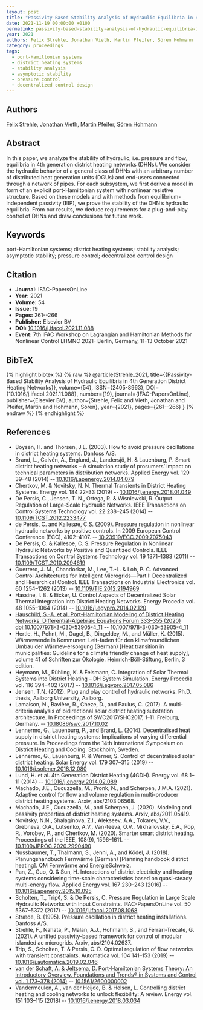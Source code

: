 ```yaml
---
layout: post
title: "Passivity-Based Stability Analysis of Hydraulic Equilibria in 4th Generation District Heating Networks"
date: 2021-11-19 00:00:00 +0100
permalink: passivity-based-stability-analysis-of-hydraulic-equilibria-in-4th-generation-district-heating-networks
year: 2021
authors: Felix Strehle, Jonathan Vieth, Martin Pfeifer, Sören Hohmann
category: proceedings
tags:
  - port-Hamiltonian systems
  - district heating systems
  - stability analysis
  - asymptotic stability
  - pressure control
  - decentralized control design
---
```

 
## Authors
[Felix Strehle](authors/felix_strehle), [Jonathan Vieth](authors/jonathan_vieth), [Martin Pfeifer](authors/martin_pfeifer), [Sören Hohmann](authors/soren_hohmann)
 
## Abstract
In this paper, we analyze the stability of hydraulic, i.e. pressure and flow, equilibria in 4th generation district heating networks (DHNs). We consider the hydraulic behavior of a general class of DHNs with an arbitrary number of distributed heat generation units (DGUs) and end-users connected through a network of pipes. For each subsystem, we first derive a model in form of an explicit port-Hamiltonian system with nonlinear resistive structure. Based on these models and with methods from equilibrium-independent passivity (EIP), we prove the stability of the DHN’s hydraulic equilibria. From our results, we deduce requirements for a plug-and-play control of DHNs and draw conclusions for future work.
 
## Keywords
port-Hamiltonian systems; district heating systems; stability analysis; asymptotic stability; pressure control; decentralized control design
 
## Citation
- **Journal:** IFAC-PapersOnLine
- **Year:** 2021
- **Volume:** 54
- **Issue:** 19
- **Pages:** 261--266
- **Publisher:** Elsevier BV
- **DOI:** [10.1016/j.ifacol.2021.11.088](https://doi.org/10.1016/j.ifacol.2021.11.088)
- **Event:** 7th IFAC Workshop on Lagrangian and Hamiltonian Methods for Nonlinear Control LHMNC 2021- Berlin, Germany, 11-13 October 2021
 
## BibTeX
{% highlight bibtex %}
{% raw %}
@article{Strehle_2021,
  title={{Passivity-Based Stability Analysis of Hydraulic Equilibria in 4th Generation District Heating Networks}},
  volume={54},
  ISSN={2405-8963},
  DOI={10.1016/j.ifacol.2021.11.088},
  number={19},
  journal={IFAC-PapersOnLine},
  publisher={Elsevier BV},
  author={Strehle, Felix and Vieth, Jonathan and Pfeifer, Martin and Hohmann, Sören},
  year={2021},
  pages={261--266}
}
{% endraw %}
{% endhighlight %}
 
## References
- Boysen, H. and Thorsen, J.E. (2003). How to avoid pressure oscillations in district heating systems. Danfoss A/S.
- Brand, L., Calvén, A., Englund, J., Landersjö, H. & Lauenburg, P. Smart district heating networks – A simulation study of prosumers’ impact on technical parameters in distribution networks. Applied Energy vol. 129 39–48 (2014) -- [10.1016/j.apenergy.2014.04.079](https://doi.org/10.1016/j.apenergy.2014.04.079)
- Chertkov, M. & Novitsky, N. N. Thermal Transients in District Heating Systems. Energy vol. 184 22–33 (2019) -- [10.1016/j.energy.2018.01.049](https://doi.org/10.1016/j.energy.2018.01.049)
- De Persis, C., Jensen, T. N., Ortega, R. & Wisniewski, R. Output Regulation of Large-Scale Hydraulic Networks. IEEE Transactions on Control Systems Technology vol. 22 238–245 (2014) -- [10.1109/TCST.2012.2233477](https://doi.org/10.1109/TCST.2012.2233477)
- de Persis, C. and Kallesøe, C.S. (2009). Pressure regulation in nonlinear hydraulic networks by positive controls. In 2009 European Control Conference (ECC), 4102–4107. -- [10.23919/ECC.2009.7075043](https://doi.org/10.23919/ECC.2009.7075043)
- De Persis, C. & Kallesoe, C. S. Pressure Regulation in Nonlinear Hydraulic Networks by Positive and Quantized Controls. IEEE Transactions on Control Systems Technology vol. 19 1371–1383 (2011) -- [10.1109/TCST.2010.2094619](https://doi.org/10.1109/TCST.2010.2094619)
- Guerrero, J. M., Chandorkar, M., Lee, T.-L. & Loh, P. C. Advanced Control Architectures for Intelligent Microgrids—Part I: Decentralized and Hierarchical Control. IEEE Transactions on Industrial Electronics vol. 60 1254–1262 (2013) -- [10.1109/TIE.2012.2194969](https://doi.org/10.1109/TIE.2012.2194969)
- Hassine, I. B. & Eicker, U. Control Aspects of Decentralized Solar Thermal Integration into District Heating Networks. Energy Procedia vol. 48 1055–1064 (2014) -- [10.1016/j.egypro.2014.02.120](https://doi.org/10.1016/j.egypro.2014.02.120)
- [Hauschild, S.-A. et al. Port-Hamiltonian Modeling of District Heating Networks. Differential-Algebraic Equations Forum 333–355 (2020) doi:10.1007/978-3-030-53905-4_11](port-hamiltonian-modeling-of-district-heating-networks) -- [10.1007/978-3-030-53905-4_11](https://doi.org/10.1007/978-3-030-53905-4_11)
- Hertle, H., Pehnt, M., Gugel, B., Dingeldey, M., and Müller, K. (2015). Wärmewende in Kommunen: Leit-faden für den klimafreundlichen Umbau der Wärmev-ersorgung (German) [Heat transition in municipalities: Guideline for a climate friendly change of heat supply], volume 41 of Schriften zur Ökologie. Heinrich-Böll-Stiftung, Berlin, 3 edition.
- Heymann, M., Rühling, K. & Felsmann, C. Integration of Solar Thermal Systems into District Heating – DH System Simulation. Energy Procedia vol. 116 394–402 (2017) -- [10.1016/j.egypro.2017.05.086](https://doi.org/10.1016/j.egypro.2017.05.086)
- Jensen, T.N. (2012). Plug and play control of hydraulic networks. Ph.D. thesis, Aalborg University, Aalborg.
- Lamaison, N., Bavière, R., Cheze, D., and Paulus, C. (2017). A multi-criteria analysis of bidirectional solar district heating substation architecture. In Proceedings of SWC2017/SHC2017, 1–11. Freiburg, Germany. -- [10.18086/swc.2017.10.02](https://doi.org/10.18086/swc.2017.10.02)
- Lennermo, G., Lauenburg, P., and Brand, L. (2014). Decentralised heat supply in district heating systems: Implications of varying differential pressure. In Proceedings from the 14th International Symposium on District Heating and Cooling. Stockholm, Sweden.
- Lennermo, G., Lauenburg, P. & Werner, S. Control of decentralised solar district heating. Solar Energy vol. 179 307–315 (2019) -- [10.1016/j.solener.2018.12.080](https://doi.org/10.1016/j.solener.2018.12.080)
- Lund, H. et al. 4th Generation District Heating (4GDH). Energy vol. 68 1–11 (2014) -- [10.1016/j.energy.2014.02.089](https://doi.org/10.1016/j.energy.2014.02.089)
- Machado, J.E., Cucuzzella, M., Pronk, N., and Scherpen, J.M.A. (2021). Adaptive control for flow and volume regulation in multi-producer district heating systems. Arxiv, abs/2103.06568.
- Machado, J.E., Cucuzzella, M., and Scherpen, J. (2020). Modeling and passivity properties of district heating systems. Arxiv, abs/2011.05419.
- Novitsky, N.N., Shalaginova, Z.I., Alekseev, A.A., Tokarev, V.V., Grebneva, O.A., Lutsenko, A.V., Van-teeva, O.V., Mikhailovsky, E.A., Pop, R., Vorobev, P., and Chertkov, M. (2020). Smarter smart district heating. Proceedings of the IEEE, 108(9), 1596–1611. -- [10.1109/JPROC.2020.2990490](https://doi.org/10.1109/JPROC.2020.2990490)
- Nussbaumer, T., Thalmann, S., Jenni, A., and Ködel, J. (2018). Planungshandbuch Fernwärme (German) [Planning handbook district heating]. QM Fernwärme and EnergieSchweiz.
- Pan, Z., Guo, Q. & Sun, H. Interactions of district electricity and heating systems considering time-scale characteristics based on quasi-steady multi-energy flow. Applied Energy vol. 167 230–243 (2016) -- [10.1016/j.apenergy.2015.10.095](https://doi.org/10.1016/j.apenergy.2015.10.095)
- Scholten, T., Trip◊, S. & De Persis, C. Pressure Regulation in Large Scale Hydraulic Networks with Input Constraints. IFAC-PapersOnLine vol. 50 5367–5372 (2017) -- [10.1016/j.ifacol.2017.08.1068](https://doi.org/10.1016/j.ifacol.2017.08.1068)
- Stræde, B. (1995). Pressure oscillation in district heating installations. Danfoss A/S.
- Strehle, F., Nahata, P., Malan, A.J., Hohmann, S., and Ferrari-Trecate, G. (2021). A unified passivity-based framework for control of modular islanded ac microgrids. Arxiv, abs/2104.02637.
- Trip, S., Scholten, T. & Persis, C. D. Optimal regulation of flow networks with transient constraints. Automatica vol. 104 141–153 (2019) -- [10.1016/j.automatica.2019.02.046](https://doi.org/10.1016/j.automatica.2019.02.046)
- [van der Schaft, A. & Jeltsema, D. Port-Hamiltonian Systems Theory: An Introductory Overview. Foundations and Trends® in Systems and Control vol. 1 173–378 (2014)](port-hamiltonian-systems-theory-an-introductory-overview-journal) -- [10.1561/2600000002](https://doi.org/10.1561/2600000002)
- Vandermeulen, A., van der Heijde, B. & Helsen, L. Controlling district heating and cooling networks to unlock flexibility: A review. Energy vol. 151 103–115 (2018) -- [10.1016/j.energy.2018.03.034](https://doi.org/10.1016/j.energy.2018.03.034)

